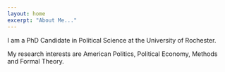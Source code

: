 ```yaml
---
layout: home
excerpt: "About Me..."
---
```



I am a PhD Candidate in Political Science at the University of Rochester. 

My research interests are American Politics, Political Economy, Methods and Formal Theory. 
  
